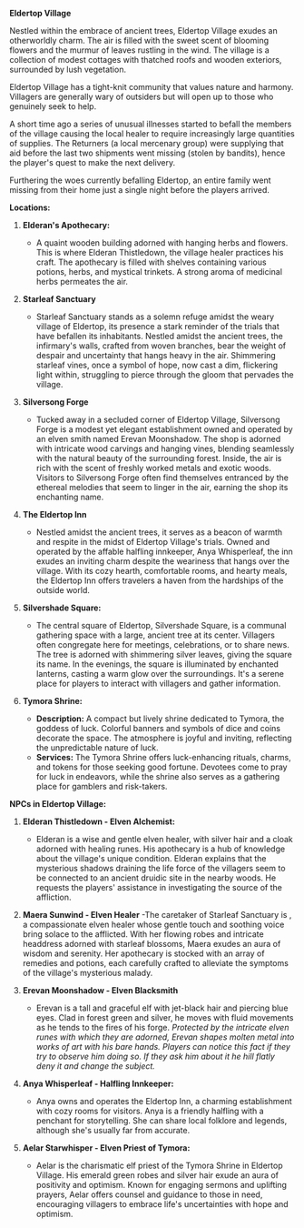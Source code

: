 **Eldertop Village**

Nestled within the embrace of ancient trees, Eldertop Village exudes an otherworldly charm. The air is filled with the sweet scent of blooming flowers and the murmur of leaves rustling in the wind. The village is a collection of modest cottages with thatched roofs and wooden exteriors, surrounded by lush vegetation.

Eldertop Village has a tight-knit community that values nature and harmony. Villagers are generally wary of outsiders but will open up to those who genuinely seek to help.

A short time ago a series of unusual illnesses started to befall the members of the village causing the local healer to require increasingly large quantities of supplies. The Returners (a local mercenary group) were supplying that aid before the last two shipments went missing (stolen by bandits), hence the player's quest to make the next delivery.

Furthering the woes currently befalling Eldertop, an entire family went missing from their home just a single night before the players arrived.

**Locations:**

1. **Elderan's Apothecary:**
   - A quaint wooden building adorned with hanging herbs and flowers. This is where Elderan Thistledown, the village healer practices his craft. The apothecary is filled with shelves containing various potions, herbs, and mystical trinkets. A strong aroma of medicinal herbs permeates the air.

2. **Starleaf Sanctuary**
   - Starleaf Sanctuary stands as a solemn refuge amidst the weary village of Eldertop, its presence a stark reminder of the trials that have befallen its inhabitants. Nestled amidst the ancient trees, the infirmary's walls, crafted from woven branches, bear the weight of despair and uncertainty that hangs heavy in the air. Shimmering starleaf vines, once a symbol of hope, now cast a dim, flickering light within, struggling to pierce through the gloom that pervades the village.

3. **Silversong Forge**
   - Tucked away in a secluded corner of Eldertop Village, Silversong Forge is a modest yet elegant establishment owned and operated by an elven smith named Erevan Moonshadow. The shop is adorned with intricate wood carvings and hanging vines, blending seamlessly with the natural beauty of the surrounding forest. Inside, the air is rich with the scent of freshly worked metals and exotic woods. Visitors to Silversong Forge often find themselves entranced by the ethereal melodies that seem to linger in the air, earning the shop its enchanting name.

4. **The Eldertop Inn**
   - Nestled amidst the ancient trees, it serves as a beacon of warmth and respite in the midst of Eldertop Village's trials. Owned and operated by the affable halfling innkeeper, Anya Whisperleaf, the inn exudes an inviting charm despite the weariness that hangs over the village. With its cozy hearth, comfortable rooms, and hearty meals, the Eldertop Inn offers travelers a haven from the hardships of the outside world.

5. **Silvershade Square:**
   - The central square of Eldertop, Silvershade Square, is a communal gathering space with a large, ancient tree at its center. Villagers often congregate here for meetings, celebrations, or to share news. The tree is adorned with shimmering silver leaves, giving the square its name. In the evenings, the square is illuminated by enchanted lanterns, casting a warm glow over the surroundings. It's a serene place for players to interact with villagers and gather information.

6. **Tymora Shrine:**
   - **Description:** A compact but lively shrine dedicated to Tymora, the goddess of luck. Colorful banners and symbols of dice and coins decorate the space. The atmosphere is joyful and inviting, reflecting the unpredictable nature of luck.
   - **Services:** The Tymora Shrine offers luck-enhancing rituals, charms, and tokens for those seeking good fortune. Devotees come to pray for luck in endeavors, while the shrine also serves as a gathering place for gamblers and risk-takers.

**NPCs in Eldertop Village:**

1. **Elderan Thistledown - Elven Alchemist:**
   - Elderan is a wise and gentle elven healer, with silver hair and a cloak adorned with healing runes. His apothecary is a hub of knowledge about the village's unique condition. Elderan explains that the mysterious shadows draining the life force of the villagers seem to be connected to an ancient druidic site in the nearby woods. He requests the players' assistance in investigating the source of the affliction.

2. **Maera Sunwind - Elven Healer**
   -The caretaker of Starleaf Sanctuary is , a compassionate elven healer whose gentle touch and soothing voice bring solace to the afflicted. With her flowing robes and intricate headdress adorned with starleaf blossoms, Maera exudes an aura of wisdom and serenity. Her apothecary is stocked with an array of remedies and potions, each carefully crafted to alleviate the symptoms of the village's mysterious malady.

3. **Erevan Moonshadow - Elven Blacksmith**
    - Erevan is a tall and graceful elf with jet-black hair and piercing blue eyes. Clad in forest green and silver, he moves with fluid movements as he tends to the fires of his forge. *Protected by the intricate elven runes with which they are adorned, Erevan shapes molten metal into works of art with his bare hands. Players can notice this fact if they try to observe him doing so. If they ask him about it he hill flatly deny it and change the subject.*

4. **Anya Whisperleaf - Halfling Innkeeper:**
   - Anya owns and operates the Eldertop Inn, a charming establishment with cozy rooms for visitors. Anya is a friendly halfling with a penchant for storytelling. She can share local folklore and legends, although she's usually far from accurate.

5. **Aelar Starwhisper - Elven Priest of Tymora:**
   - Aelar is the charismatic elf priest of the Tymora Shrine in Eldertop Village. His emerald green robes and silver hair exude an aura of positivity and optimism. Known for engaging sermons and uplifting prayers, Aelar offers counsel and guidance to those in need, encouraging villagers to embrace life's uncertainties with hope and optimism.

